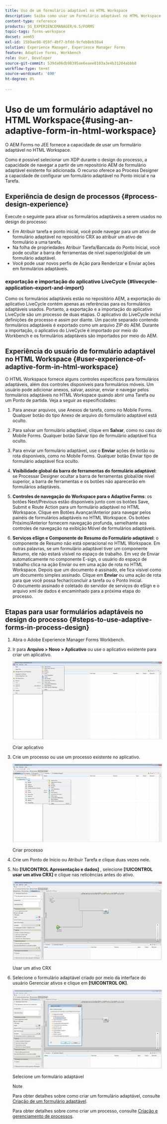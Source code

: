 ```yaml
---
title: Uso de um formulário adaptável no HTML Workspace
description: Saiba como usar um Formulário adaptável no HTML Workspace que permite que os trabalhadores de campo acessem o formulário em seus dispositivos.
content-type: reference
products: SG_EXPERIENCEMANAGER/6.5/FORMS
topic-tags: forms-workspace
docset: aem65
exl-id: 15b9ae98-059f-4bf7-bfdd-9cfeb8eb30a4
solution: Experience Manager, Experience Manager Forms
feature: Adaptive Forms, Workbench
role: User, Developer
source-git-commit: 539da06db98395ae6eaee8103a3e4b31204abbb8
workflow-type: tm+mt
source-wordcount: '690'
ht-degree: 0%

---
```


# Uso de um formulário adaptável no HTML Workspace{#using-an-adaptive-form-in-html-workspace}

O AEM Forms no JEE fornece a capacidade de usar um formulário adaptável no HTML Workspace.

Como é possível selecionar um XDP durante o design do processo, a capacidade de navegar a partir de um repositório AEM de formulário adaptável existente foi adicionada. O recurso oferece ao Process Designer a capacidade de configurar um formulário adaptável no Ponto inicial e na Tarefa.

## Experiência de design de processos {#process-design-experience}

Execute o seguinte para ativar os formulários adaptáveis a serem usados no design do processo:

* Em Atribuir tarefa e ponto inicial, você pode navegar para um ativo de formulário adaptável no repositório CRX ao atribuir um ativo de formulário a uma tarefa.
* Na folha de propriedades Atribuir Tarefa/Bancada do Ponto Inicial, você pode ocultar a barra de ferramentas de nível superior/global de um formulário adaptável.
* Você pode usar novos perfis de Ação para Renderizar e Enviar ações em formulários adaptáveis.

### exportação e importação do aplicativo LiveCycle {#livecycle-application-export-and-import}

Como os formulários adaptáveis estão no repositório AEM, a exportação do aplicativo LiveCycle contém apenas as referências para os formulários adaptáveis usados. Portanto, a exportação e a importação do aplicativo LiveCycle são um processo de duas etapas. O aplicativo do LiveCycle inclui definições de processo e assim por diante. Um pacote separado contendo formulários adaptáveis é exportado como um arquivo ZIP do AEM. Durante a importação, o aplicativo do LiveCycle é importado por meio do Workbench e os formulários adaptáveis são importados por meio do AEM.

## Experiência do usuário de formulário adaptável no HTML Workspace {#user-experience-of-adaptive-form-in-html-workspace}

O HTML Workspace fornece alguns controles específicos para formulários adaptáveis, além dos controles disponíveis para formulários móveis. Um usuário pode adicionar anexos, salvar, assinar, enviar e navegar pelos formulários adaptáveis no HTML Workspace quando abrir uma Tarefa ou um Ponto de partida. Veja a seguir as especificidades:

1. Para anexar arquivos, use Anexos de tarefa, como no Mobile Forms. Qualquer botão do tipo Anexo de arquivo do formulário adaptável está oculto.

1. Para salvar um formulário adaptável, clique em **Salvar**, como no caso do Mobile Forms. Qualquer botão Salvar tipo de formulário adaptável fica oculto.

1. Para enviar um formulário adaptável, use o **Enviar** ações de botão ou rota disponíveis, como no Mobile Forms. Qualquer botão Enviar tipo de formulário adaptável fica oculto.

1. **Visibilidade global da barra de ferramentas do formulário adaptável**: se Processar Designer ocultar a barra de ferramentas global/de nível superior, a barra de ferramentas e os botões não aparecerão em formulários adaptáveis.

1. **Controles de navegação do Workspace para o Adaptive Forms**: os botões Next/Previous estão disponíveis junto com os botões Save, Submit e Route Action para um formulário adaptável no HTML Workspace. Clique em Botões Avançar/Anterior para navegar pelos painéis de formulários adaptáveis no HTML Workspace. Os botões Próximo/Anterior fornecem navegação profunda, semelhante aos controles de navegação na exibição Móvel de formulários adaptáveis.

1. **Serviços eSign e Componente de Resumo do Formulário adaptável**: o componente de Resumo não está operacional no HTML Workspace. Em outras palavras, se um formulário adaptável tiver um componente Resumo, ele não estará visível no espaço de trabalho. Em vez de Enviar automaticamente no componente E-sign, o usuário do espaço de trabalho clica na ação Enviar ou em uma ação de rota no HTML Workspace. Depois que um documento é assinado, ele fica visível como um documento simples assinado. Clique em **Enviar** ou uma ação de rota para que você possa fechar/concluir a tarefa ou o Ponto Inicial.\
   O documento assinado é coletado do servidor de serviços do eSign e o arquivo xml de dados é encaminhado para a próxima etapa do processo.

## Etapas para usar formulários adaptáveis no design do processo {#steps-to-use-adaptive-forms-in-process-design}

1. Abra o Adobe Experience Manager Forms Workbench.

1. Ir para **Arquivo > Novo > Aplicativo** ou use o aplicativo existente para criar um aplicativo.

   ![Criar novo aplicativo](assets/create_new_appl.png)

   Criar aplicativo

1. Crie um processo ou use um processo existente no aplicativo.

   ![Criar novo processo](assets/create_new_process.png)

   Criar processo

1. Crie um Ponto de Início ou Atribuir Tarefa e clique duas vezes nele.
1. No **[!UICONTROL Apresentação e dados]** , selecione **[!UICONTROL usar um ativo CRX]** e clique nas reticências antes do ativo.

   ![Usar um ativo CRX](assets/use_crx_asset.png)

   Usar um ativo CRX

1. Selecione o formulário adaptável criado por meio da interface do usuário Gerenciar ativos e clique em **[!UICONTROL OK]**.

   ![Selecione um formulário adaptável](assets/selecting_form.png)

   Selecione um formulário adaptável

   >[!NOTE]
   >
   >Para obter detalhes sobre como criar um formulário adaptável, consulte [Criação de um formulário adaptável](../../forms/using/creating-adaptive-form.md).
   >
   >
   >Para obter detalhes sobre como criar um processo, consulte [Criação e gerenciamento de processos](https://help.adobe.com/en_US/AEMForms/6.1/WorkbenchHelp/WS92d06802c76abadb-1cc35bda128261a20dd-7ff7.2.html).
